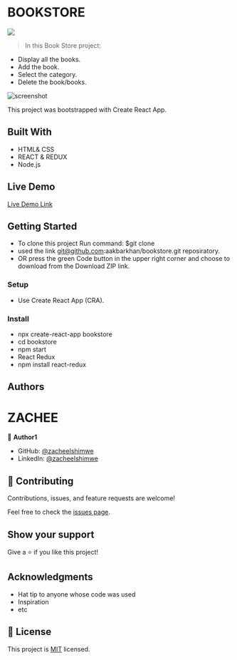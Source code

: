 
# BOOKSTORE
![](https://img.shields.io/badge/Microverse-blueviolet)

> In this Book Store project:
- Display all the books.
- Add the book.
- Select the category.
- Delete the book/books.

![screenshot](./bookstore.png)

This project was bootstrapped with Create React App.

## Built With

- HTML& CSS
- REACT & REDUX
- Node.js

## Live Demo

[Live Demo Link](https://tender-jepsen-01bbf6.netlify.app)


## Getting Started

- To clone this project Run command: $git clone
- used the link git@github.com:aakbarkhan/bookstore.git reposiratory.
- OR press the green Code button in the upper right corner and choose to download from the Download ZIP link.
### Setup

- Use Create React App (CRA).
### Install
- npx create-react-app bookstore
- cd bookstore
- npm start
- React Redux
- npm install react-redux
## Authors


# ZACHEE

👤 **Author1**

- GitHub: [@zacheeIshimwe](https://github.com/ishimwezachee)
- LinkedIn: [@zacheeIshimwe](https://www.linkedin.com/in/zachee-ishimwe-ab952a119/)

## 🤝 Contributing

Contributions, issues, and feature requests are welcome!

Feel free to check the [issues page](../../issues/).

## Show your support

Give a ⭐️ if you like this project!

## Acknowledgments

- Hat tip to anyone whose code was used
- Inspiration
- etc

## 📝 License

This project is [MIT](./MIT.md) licensed.